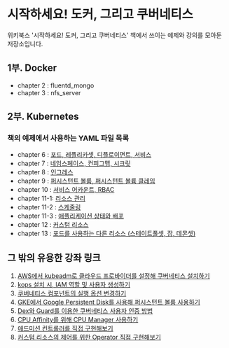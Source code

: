 # 시작하세요! 도커, 그리고 쿠버네티스

위키북스 '시작하세요! 도커, 그리고 쿠버네티스' 책에서 쓰이는 예제와 강의를 모아둔 저장소입니다.

## 1부. Docker

- chapter 2 : fluentd_mongo
- chapter 3 : nfs_server

## 2부. Kubernetes

### 책의 예제에서 사용하는 YAML 파일 목록

- chapter 6 : [포드, 레플리카셋, 디플로이면트, 서비스](https://github.com/alicek106/start-docker-kubernetes/tree/master/chapter6)
- chapter 7 : [네임스페이스, 컨피그맵, 시크릿](https://github.com/alicek106/start-docker-kubernetes/tree/master/chapter7)
- chapter 8 : [인그레스](https://github.com/alicek106/start-docker-kubernetes/tree/master/chapter8)
- chapter 9 : [퍼시스턴트 볼륨, 퍼시스턴트 볼륨 클레임](https://github.com/alicek106/start-docker-kubernetes/tree/master/chapter9)
- chapter 10 : [서비스 어카운트, RBAC](https://github.com/alicek106/start-docker-kubernetes/tree/master/chapter10)
- chapter 11-1: [리소스 관리](https://github.com/alicek106/start-docker-kubernetes/tree/master/chapter11-1)
- chapter 11-2 : [스케줄링](https://github.com/alicek106/start-docker-kubernetes/tree/master/chapter11-2)
- chapter 11-3 : [애플리케이션 상태와 배포](https://github.com/alicek106/start-docker-kubernetes/tree/master/chapter11-3)
- chapter 12 : [커스텀 리소스](https://github.com/alicek106/start-docker-kubernetes/tree/master/chapter12)
- chapter 13 : [포드를 사용하는 다른 리소스 (스테이트풀셋, 잡, 데몬셋)](https://github.com/alicek106/start-docker-kubernetes/tree/master/chapter13)

## 그 밖의 유용한 강좌 링크

1. [AWS에서 kubeadm로 클라우드 프로바이더를 설정해 쿠버네티스 설치하기](https://blog.naver.com/alice_k106/221696987140)
2. [kops 설치 시, IAM 역할 및 사용자 생성하기](https://blog.naver.com/alice_k106/221342005691)
3. [쿠버네티스 컴포넌트의 실행 옵션 변경하기](https://blog.naver.com/alice_k106/221737477464)
4. [GKE에서 Google Persistent Disk를 사용해 퍼시스턴트 볼륨 사용하기](https://blog.naver.com/alice_k106/221737984779)
5. [Dex와 Guard를 이용한 쿠버네티스 사용자 인증 방법](https://blog.naver.com/alice_k106/221598325656)
6. [CPU Affinity를 위해 CPU Manager 사용하기](https://blog.naver.com/alice_k106/221633530545)
7. [애드미션 컨트롤러를 직접 구현해보기](https://blog.naver.com/alice_k106/221546328906)
8. [커스텀 리소스의 제어를 위한 Operator 직접 구현해보기](https://blog.naver.com/alice_k106/221586279079)

